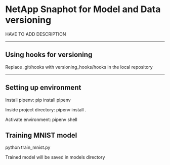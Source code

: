 # NetApp Snaphot for Model and Data versioning
HAVE TO ADD DESCRIPTION

___

## Using hooks for versioning
Replace .git/hooks with versioning_hooks/hooks in the local repository
___

## Setting up environment
Install pipenv:
  pip install pipenv

Inside project directory:
  pipenv install .
  
Activate environment:
  pipenv shell
  
## Training MNIST model
  python train_mnist.py
  
Trained model will be saved in models directory
